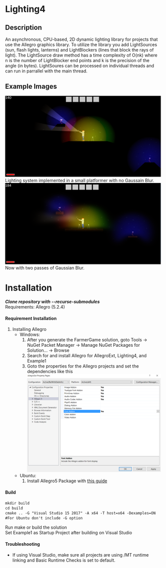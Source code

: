 # Lighting4
## Description
An asynchronous, CPU-based, 2D dynamic lighting library for projects that use the Allegro graphics library. To utilize the library you add LightSources (sun, flash lights, lanterns) and LightBlockers (lines that block the rays of light).  The LightSource draw method has a time complexity of O(nk) where n is the number of LightBlocker end points and k is the precision of the angle (in bytes).
LightSoures can be processed on individual threads and can run in parrallel with the main thread.

## Example Images
![alt tag](/Imgs/farmerGameLight.PNG)
Lighting system implemented in a small platformer with no Gaussain Blur.
![alt tag](/Imgs/farmerGameLightGaus.PNG)
Now with two passes of Gaussian Blur.

# Installation
***Clone repository with --recurse-submodules***  
Requirements: Allegro (5.2.4)

#### Requirement Installation
1. Installing Allegro
    * Windows:
        1. After you generate the FarmerGame solution, goto Tools -> NuGet Packet Manager -> Manage NuGet Packages for Solution... -> Browse
        2. Search for and install Allegro for AllegroExt, Lighting4, and Example1
        3. Goto the properties for the Allegro projects and set the dependencies like this ![Allegro Configuration](https://github.com/Jester565/FarmerGame/blob/master/rdme/AllegConf.png)
    * Ubuntu:
        1. Install Allegro5 Package with [this guide](https://wiki.allegro.cc/index.php?title=Install_Allegro_from_Ubuntu_PPAs)

#### Build
```
mkdir build
cd build
cmake .. -G "Visual Studio 15 2017" -A x64 -T host=x64 -Dexamples=ON       #For Ubuntu don't include -G option
```
Run make or build the solution  
Set Example1 as Startup Project after building on Visual Studio

#### Troubleshooting
* If using Visual Studio, make sure all projects are using /MT runtime linking and Basic Runtime Checks is set to default.
